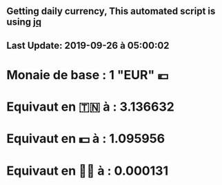 ## Getting daily currency, This automated script is using [jq](https://stedolan.github.io/jq/)
## Last Update:  2019-09-26 à 05:00:02
 # Monaie de base : 1 "EUR" 💶 
 # Equivaut en 🇹🇳 à :  3.136632 
 # Equivaut en 💵 à : 1.095956
 # Equivaut en 🐱‍💻 à :  0.000131

